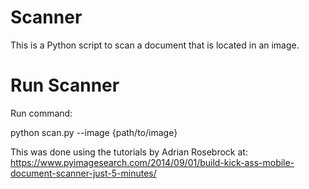 # Scanner
This is a Python script to scan a document that is located in an image.

# Run Scanner
Run command:

python scan.py --image {path/to/image}

This was done using the tutorials by Adrian Rosebrock at:
https://www.pyimagesearch.com/2014/09/01/build-kick-ass-mobile-document-scanner-just-5-minutes/